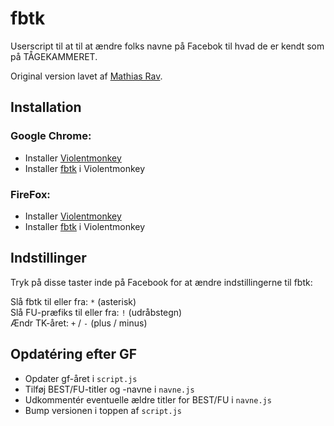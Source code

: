 # fbtk

Userscript til at til at ændre folks navne på Facebok til hvad de er kendt som på TÅGEKAMMERET.

Original version lavet af [Mathias Rav](https://github.com/Mortal).

## Installation

### Google Chrome:

* Installer [Violentmonkey][vm]
* Installer [fbtk][install] i Violentmonkey

### FireFox:

* Installer [Violentmonkey][vm]
* Installer [fbtk][install] i Violentmonkey

[vm]: https://violentmonkey.github.io/get-it/
[install]: https://raw.githubusercontent.com/Tyilo/fbtk/master/build/fbtk.user.js

## Indstillinger

Tryk på disse taster inde på Facebook for at ændre indstillingerne til fbtk:

Slå fbtk til eller fra: `*` (asterisk)  
Slå FU-præfiks til eller fra: `!` (udråbstegn)  
Ændr TK-året: `+` / `-` (plus / minus)

## Opdatéring efter GF
* Opdater gf-året i `script.js`
* Tilføj BEST/FU-titler og -navne i `navne.js`
* Udkommentér eventuelle ældre titler for BEST/FU i `navne.js`
* Bump versionen i toppen af `script.js`
